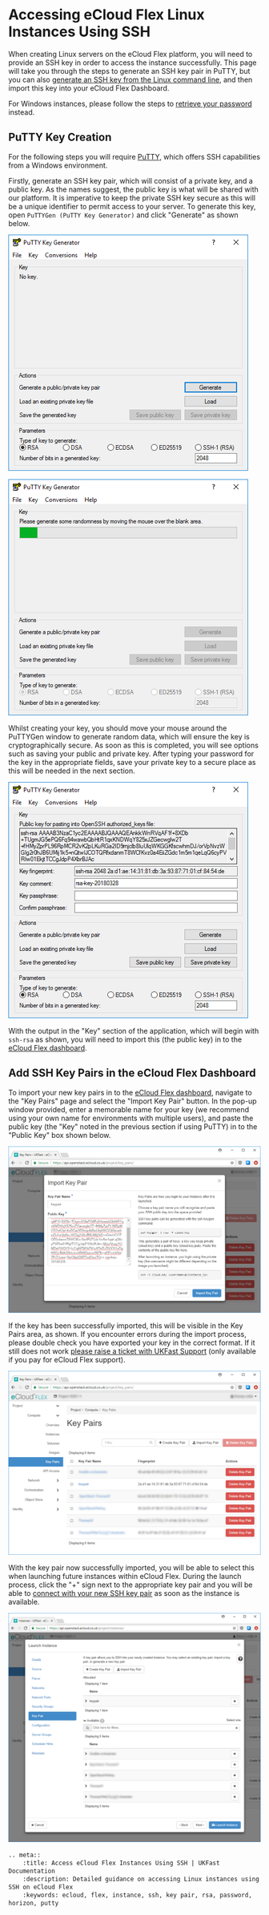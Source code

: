 # Accessing eCloud Flex Linux Instances Using SSH

When creating Linux servers on the eCloud Flex platform, you will need to provide an SSH key in order to access the instance successfully. This page will take you through the steps to generate an SSH key pair in PuTTY, but you can also [generate an SSH key from the Linux command line](/operatingsystems/linux/ssh/keys.html#generating-keys), and then import this key into your eCloud Flex Dashboard.

For Windows instances, please follow the steps to [retrieve your password](/ecloud/flex/general/passwordretrieval.html) instead.

## PuTTY Key Creation

For the following steps you will require [PuTTY](https://www.chiark.greenend.org.uk/~sgtatham/putty/latest.html), which offers SSH capabilities from a Windows environment.

Firstly, generate an SSH key pair, which will consist of a private key, and a public key. As the names suggest, the public key is what will be shared with our platform. It is imperative to keep the private SSH key secure as this will be a unique identifier to permit access to your server. To generate this key, open `PuTTYGen (PuTTY Key Generator)` and click "Generate" as shown below.

![open-puttygen](../files/open-puttygen.PNG)

![generate-key-puttygen](../files/generate-key-puttygen.PNG)

Whilst creating your key, you should move your mouse around the PuTTYGen window to generate random data, which will ensure the key is cryptographically secure. As soon as this is completed, you will see options such as saving your public and private key. After typing your password for the key in the appropriate fields, save your private key to a secure place as this will be needed in the next section.

![generate-key-puttygen-completed](../files/generate-key-puttygen-completed.PNG)

With the output in the "Key" section of the application, which will begin with `ssh-rsa` as shown, you will need to import this (the public key) in to the [eCloud Flex dashboard](https://api.openstack.ecloud.co.uk/project/key_pairs/).

## Add SSH Key Pairs in the eCloud Flex Dashboard

To import your new key pairs in to the [eCloud Flex dashboard](https://api.openstack.ecloud.co.uk/project/key_pairs/), navigate to the "Key Pairs" page and select the "Import Key Pair" button. In the pop-up window provided, enter a memorable name for your key (we recommend using your own name for environments with multiple users), and paste the public key (the "Key" noted in the previous section if using PuTTY) in to the "Public Key" box shown below.

![key-pair-import](../files/key-pair-import.PNG)

If the key has been successfully imported, this will be visible in the Key Pairs area, as shown. If you encounter errors during the import process, please double check you have exported your key in the correct format.  If it still does not work [please raise a ticket with UKFast Support](https://my.ukfast.co.uk/pss/create) (only available if you pay for eCloud Flex support).

![key-pair-import-success](../files/key-pair-import-success.PNG)

With the key pair now successfully imported, you will be able to select this when launching future instances within eCloud Flex. During the launch process, click the "+" sign next to the appropriate key pair and you will be able to [connect with your new SSH key pair](/operatingsystems/linux/basics/connecting.html#connecting-using-private-key) as soon as the instance is available.

![instance-select-key-pair](../files/instance-select-key-pair.PNG)

```eval_rst
.. meta::
    :title: Access eCloud Flex Instances Using SSH | UKFast Documentation
    :description: Detailed guidance on accessing Linux instances using SSH on eCloud Flex
    :keywords: ecloud, flex, instance, ssh, key pair, rsa, password, horizon, putty
```
